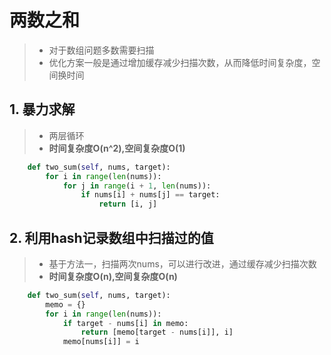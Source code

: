 # 两数之和

> * 对于数组问题多数需要扫描
> * 优化方案一般是通过增加缓存减少扫描次数，从而降低时间复杂度，空间换时间

## 1. 暴力求解

> * 两层循环
> * **时间复杂度O(n^2),空间复杂度O(1)**

```python
    def two_sum(self, nums, target):
        for i in range(len(nums)):
            for j in range(i + 1, len(nums)):
                if nums[i] + nums[j] == target:
                    return [i, j]
```

## 2. 利用hash记录数组中扫描过的值

> * 基于方法一，扫描两次nums，可以进行改进，通过缓存减少扫描次数
> * **时间复杂度O(n),空间复杂度O(n)**

```python
    def two_sum(self, nums, target):
        memo = {}
        for i in range(len(nums)):
            if target - nums[i] in memo:
                return [memo[target - nums[i]], i]
            memo[nums[i]] = i
```
